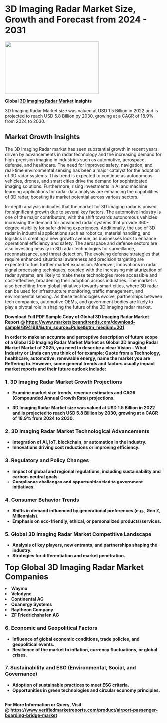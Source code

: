 <H1>3D Imaging Radar Market Size, Growth and Forecast from 2024 - 2031</H1><img class="aligncenter size-medium wp-image-584254" src="https://thirdeyenews.in/wp-content/uploads/2024/09/Global-Market-Research-300x168.jpeg" alt="" width="300" height="168" /><p><strong>Global&nbsp;<a href="https://www.marketsizeandtrends.com/download-sample/894198/&amp;utm_source=Pulse&amp;utm_medium=201">3D Imaging Radar Market</a> Insights</strong></p><p>3D Imaging Radar Market size was valued at USD 1.5 Billion in 2022 and is projected to reach USD 5.8 Billion by 2030, growing at a CAGR of 18.9% from 2024 to 2030.</p><p><h2>Market Growth Insights</h2> <p>The 3D Imaging Radar market has seen substantial growth in recent years, driven by advancements in radar technology and the increasing demand for high-precision imaging in industries such as automotive, aerospace, defense, and healthcare. The need for improved safety, navigation, and real-time environmental sensing has been a major catalyst for the adoption of 3D radar systems. This trend is expected to continue as autonomous vehicles, drones, and smart cities drive the demand for sophisticated imaging solutions. Furthermore, rising investments in AI and machine learning applications for radar data analysis are enhancing the capabilities of 3D radar, boosting its market potential across various sectors.</p> <p><strong></strong></p> <p>In-depth analysis indicates that the market for 3D imaging radar is poised for significant growth due to several key factors. The automotive industry is one of the major contributors, with the shift towards autonomous vehicles increasing the demand for advanced radar systems that provide 360-degree visibility for safer driving experiences. Additionally, the use of 3D radar in industrial applications such as robotics, material handling, and logistics is creating a new growth avenue, as businesses look to enhance operational efficiency and safety. The aerospace and defense sectors are also investing heavily in 3D radar technologies for surveillance, reconnaissance, and threat detection. The evolving defense strategies that require enhanced situational awareness and precision targeting are expected to fuel further market expansion. Moreover, innovations in radar signal processing techniques, coupled with the increasing miniaturization of radar systems, are likely to make these technologies more accessible and cost-effective, broadening their adoption across industries. The market is also benefiting from global initiatives towards smart cities, where 3D radar can be used for infrastructure monitoring, traffic management, and environmental sensing. As these technologies evolve, partnerships between tech companies, automotive OEMs, and government bodies are likely to play a pivotal role in shaping the future of the 3D imaging radar market.</p> <p><strong></p><p><span class=""><strong>Download Full PDF Sample Copy of Global 3D Imaging Radar Market Report</strong> @ <a href="https://www.marketsizeandtrends.com/download-sample/894198/&amp;utm_source=Pulse&amp;utm_medium=201" target="_blank">https://www.marketsizeandtrends.com/download-sample/894198/&amp;utm_source=Pulse&amp;utm_medium=201</a></span></p><p>In order to make an accurate and perceptive description of future scope of a Global&nbsp;3D Imaging Radar Market Market as Global&nbsp;3D Imaging Radar Market Market of 2025, you need to describe a clear Vision &ndash; What Industry or Linda can you think of for example: Quote from a Technology, healthcare, automotive, renewable energy, name the market you are Reffering to. However, some general trends and factors usually impact market reports and their future outlook include:</p><h3>1.&nbsp;<strong>3D Imaging Radar Market Growth Projections</strong></h3><ul><li>Examine market size trends, revenue estimates and CAGR (Compounded Annual Growth Rate) projections.</li><li><p>3D Imaging Radar Market size was valued at USD 1.5 Billion in 2022 and is projected to reach USD 5.8 Billion by 2030, growing at a CAGR of 18.9% from 2024 to 2030.</p></li></ul><h3>2.&nbsp;<strong>3D Imaging Radar Market Technological Advancements</strong></h3><ul><li>Integration of AI, IoT, blockchain, or automation in the industry.</li><li>Innovations driving cost reductions or improving efficiency.</li></ul><h3>3.&nbsp;<strong>Regulatory and Policy Changes</strong></h3><ul><li>Impact of global and regional regulations, including sustainability and carbon-neutral goals.</li><li>Compliance challenges and opportunities tied to government initiatives.</li></ul><h3>4.&nbsp;<strong>Consumer Behavior Trends</strong></h3><ul><li>Shifts in demand influenced by generational preferences (e.g., Gen Z, Millennials).</li><li>Emphasis on eco-friendly, ethical, or personalized products/services.</li></ul><h3>5.&nbsp;<strong>Global 3D Imaging Radar Market Competitive Landscape</strong></h3><ul><li>Analysis of key players, new entrants, and partnerships shaping the industry.</li><li>Strategies for differentiation and market penetration.</li></ul><p data-pm-slice="1 1 []"><span style="color: inherit; font-family: inherit; font-size: 25px;">Top Global 3D Imaging Radar Market Companies</span></p><div class="" data-test-id=""><p><li>Waymo</li><li> Velodyne</li><li> Continental AG</li><li> Quanergy Systems</li><li> Raytheon Company</li><li> ZF Friedrichshafen AG</li></p></div><h3>6.&nbsp;<strong>Economic and Geopolitical Factors</strong></h3><ul><li>Influence of global economic conditions, trade policies, and geopolitical events.</li><li>Resilience of the market to inflation, currency fluctuations, or global crises.</li></ul><h3>7.&nbsp;<strong>Sustainability and ESG (Environmental, Social, and Governance)</strong></h3><ul><li>Adoption of sustainable practices to meet ESG criteria.</li><li>Opportunities in green technologies and circular economy principles.</li></ul><h2><strong style="font-size: 14px;">For More Information or Query, Visit @&nbsp;</strong><a style="background-color: #ffffff; font-size: 14px;" href="https://www.marketsizeandtrends.com/report/3d-imaging-radar-market/" target="_blank">https://www.verifiedmarketreports.com/product/airport-passenger-boarding-bridge-market</a></h2>
